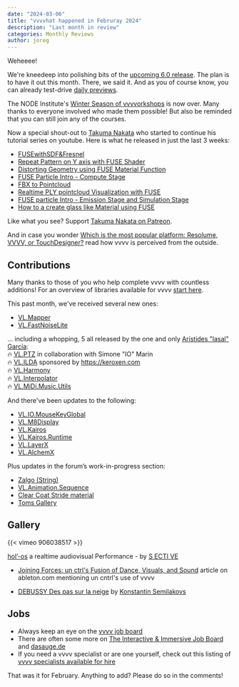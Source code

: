 ```yaml
---
date: "2024-03-06"
title: "vvvvhat happened in Februray 2024"
description: "Last month in review"
categories: Monthly Reviews
author: joreg
---
```


Weheeee!

We're kneedeep into polishing bits of the [upcoming 6.0 release](https://thegraybook.vvvv.org/changelog/6.x.html). The plan is to have it out this month. There, we said it. And as you of course know, you can already test-drive [daily previews](https://visualprogramming.net/#Download). 

The NODE Institute's [Winter Season of vvvvorkshops](https://thenodeinstitute.org/ws23-vvvv-intermediates/) is now over. Many thanks to everyone involved who made them possible! But also be reminded that you can still join any of the courses.

Now a special shout-out to [Takuma Nakata](https://www.takumanakata.com) who started to continue his tutorial series on youtube. Here is what he released in just the last 3 weeks:
- [FUSEwithSDF&Fresnel](https://youtu.be/4YPVbafyJ3w?si=3rEVPSKjyjjCWcYk)
- [Repeat Pattern on Y axis with FUSE Shader](https://youtu.be/b6xAN5PbgCg?si=QDitJgVkCI_iOcns)
- [Distorting Geometry using FUSE Material Function](https://youtu.be/NcEL7QBkwgA?si=4vrNmz2goAbSGvQT)
- [FUSE Particle Intro - Compute Stage](https://youtu.be/EH8Cv0OsPaw?si=amgZyyrOTEHMWNCi)
- [FBX to Pointcloud](https://youtu.be/t087PiCAK9s?si=GjocA0X7jrkhYf5N)
- [Realtime PLY pointcloud Visualization with FUSE](https://youtu.be/G-1KLmpbYog?si=ZZH2K2G7QAgJ1Ni6)
- [FUSE particle Intro - Emission Stage and Simulation Stage](https://youtu.be/EX6TzcvzCNQ?si=sYEHceh3B-xxlE7E)
- [How to a create glass like Material using FUSE](https://youtu.be/VK526qU0XXY?si=5aweArcFeWnlZaIh)

Like what you see? Support [Takuma Nakata on Patreon](https://www.patreon.com/takumanakata).

And in case you wonder [Which is the most popular platform: Resolume, VVVV, or TouchDesigner?](https://interactiveimmersive.io/blog/technology/resolume-vs-touchdesigner/) read how vvvv is perceived from the outside.

## Contributions
Many thanks to those of you who help complete vvvv with countless additions! For an overview of libraries available for vvvv [start here](https://thegraybook.vvvv.org/reference/libraries/overview.html).

This past month, we've received several new ones:
- [VL.Mapper](https://www.nuget.org/packages/VL.Mapper)
- [VL.FastNoiseLite](https://www.nuget.org/packages/VL.FastNoiseLite)

... including a whopping, 5 all released by the one and only [Arístides "lasal" García](https://www.aristidesgarcia.de/):  
🔥 [VL.PTZ](https://www.nuget.org/packages/VL.PTZ) in collaboration with Simone "IO" Marin  
🔥 [VL.ILDA](https://www.nuget.org/packages/VL.ILDA) sponsored by https://keroxen.com  
🔥 [VL.Harmony](https://www.nuget.org/packages/VL.Harmony)  
🔥 [VL.Interpolator](https://www.nuget.org/packages/VL.Interpolator)  
🔥 [VL.MiDi.Music.Utils](https://www.nuget.org/packages/VL.MiDi.Music.Utils)  

And there've been updates to the following:
- [VL.IO.MouseKeyGlobal](https://www.nuget.org/packages/VL.IO.MouseKeyGlobal)
- [VL.M8Display](https://www.nuget.org/packages/VL.M8Display)
- [VL.Kairos](https://www.nuget.org/packages/VL.Kairos)
- [VL.Kairos.Runtime](https://www.nuget.org/packages/VL.Kairos.Runtime)
- [VL.LayerX](https://www.nuget.org/packages/VL.LayerX)
- [VL.AlchemX](https://www.nuget.org/packages/VL.AlchemX)

Plus updates in the forum’s work-in-progress section:
- [Zalgo (String)](https://discourse.vvvv.org/t/zalgo-string/22352)
- [VL.Animation.Sequence](https://discourse.vvvv.org/t/vl-animation-sequence/22411)
- [Clear Coat Stride material](https://discourse.vvvv.org/t/clear-coat-stride-material/22392)
- [Toms Gallery](https://discourse.vvvv.org/t/toms-gallery/22340)

## Gallery
{{< vimeo 906038517 >}}

[hol’-os](https://www.sective.net/portfolio-item/hol-os/) a realtime audiovisual Performance - by [S ECTI VE](https://www.sective.net/)

* [Joining Forces: un ctrl's Fusion of Dance, Visuals, and Sound](https://www.ableton.com/en/blog/joining-forces-un-ctrls-fusion-of-dance-visuals-and-sound/) article on ableton.com mentioning un cntrl's use of vvvv

* [DEBUSSY Des pas sur la neige](https://vimeo.com/917864055) by [Konstantin Semilakovs](https://www.semilakovs.com/)


## Jobs
- Always keep an eye on the [vvvv job board](https://discourse.vvvv.org/c/jobs)
- There are often some more on [The Interactive & Immersive Job Board](https://jobs.interactiveimmersive.io/?s=vvvv&post_type=job_listing&orderby=date) and [dasauge.de](https://dasauge.de/sta/Vvvv/)
- If you need a vvvv specialist or are one yourself, check out this listing of [vvvv specialists available for hire](https://vvvv.org/documentation/vvvv-specialists-available-for-hire)

That was it for February. Anything to add? Please do so in the comments!
